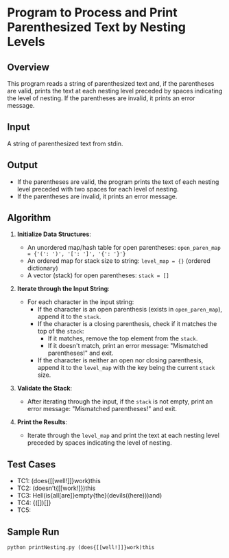 # Program to Process and Print Parenthesized Text by Nesting Levels

## Overview

This program reads a string of parenthesized text and, if the parentheses are valid, prints the text at each nesting level preceded by spaces indicating the level of nesting. If the parentheses are invalid, it prints an error message.

## Input

A string of parenthesized text from stdin.

## Output

- If the parentheses are valid, the program prints the text of each nesting level preceded with two spaces for each level of nesting.
- If the parentheses are invalid, it prints an error message.

## Algorithm

1. **Initialize Data Structures**:
   - An unordered map/hash table for open parentheses: `open_paren_map = {'(': ')', '[': ']', '{': '}'}`
   - An ordered map for stack size to string: `level_map = {}` (ordered dictionary)
   - A vector (stack) for open parentheses: `stack = []`

2. **Iterate through the Input String**:
   - For each character in the input string:
     - If the character is an open parenthesis (exists in `open_paren_map`), append it to the `stack`.
     - If the character is a closing parenthesis, check if it matches the top of the `stack`:
       - If it matches, remove the top element from the `stack`.
       - If it doesn't match, print an error message: "Mismatched parentheses!" and exit.
     - If the character is neither an open nor closing parenthesis, append it to the `level_map` with the key being the current `stack` size.

3. **Validate the Stack**:
   - After iterating through the input, if the `stack` is not empty, print an error message: "Mismatched parentheses!" and exit.

4. **Print the Results**:
   - Iterate through the `level_map` and print the text at each nesting level preceded by spaces indicating the level of nesting.

## Test Cases

- TC1: (does{[[well!]]}work)this 
- TC2: (doesn’t{[[work!]})this 
- TC3: Hell(is{all[are]}empty{the}(devils((here)))and)
- TC4: {([])[]} 
- TC5:  

## Sample Run
```commandline
python printNesting.py (does{[[well!]]}work)this 
```
